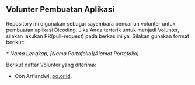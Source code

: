 ## Volunter Pembuatan Aplikasi

Repository ini digunakan sebagai sayembara pencarian volunter untuk pembuatan aplikasi Dicoding. Jika Anda tertarik untuk menjadi Volunter, silakan lakukan PR(pull-request) pada berkas ini ya. Silakan gunakan format berikut:


*\* Nama Lengkap, [Nama Portofolio](Alamat Portofolio)*


Berikut daftar Volunter yang diterima:

* Oon Arfiandwi, [oo.or.id](https://oo.or.id).
